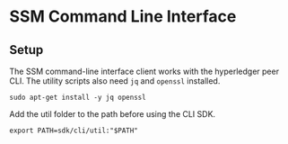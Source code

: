 # SSM Command Line Interface

## Setup

The SSM command-line interface client works with the hyperledger peer CLI. The utility scripts also need `jq` and `openssl` installed.

```
sudo apt-get install -y jq openssl
```

Add the util folder to the path before using the CLI SDK.

```
export PATH=sdk/cli/util:"$PATH"
```
